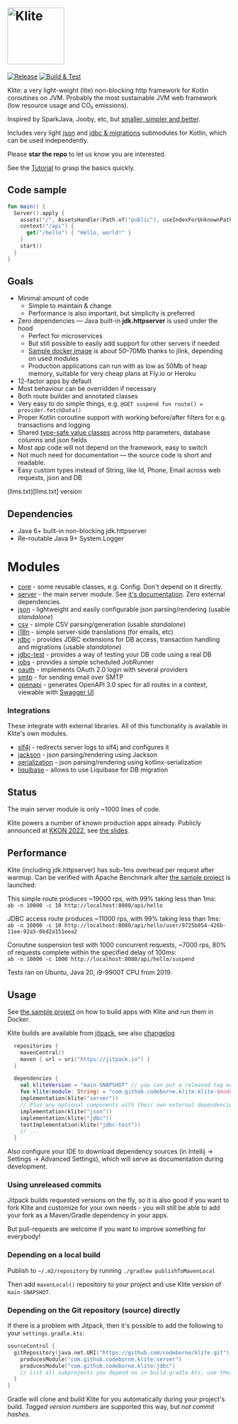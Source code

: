 # <img src="logo.png" alt="Klite" width=128 height=128>

[![Release](https://jitpack.io/v/codeborne/klite.svg)](https://jitpack.io/#codeborne/klite) [![Build & Test](https://github.com/codeborne/klite/actions/workflows/ci.yml/badge.svg)](https://github.com/codeborne/klite/actions/workflows/ci.yml)

Klite: a very light-weight (lite) non-blocking http framework for Kotlin coroutines on JVM.
Probably the most sustainable JVM web framework (low resource usage and CO₂ emissions).

Inspired by SparkJava, Jooby, etc, but [smaller, simpler and better](docs/Comparisons.md).

Includes very light [json](json) and [jdbc & migrations](jdbc) submodules for Kotlin, which can be used independently.

Please **star the repo** to let us know you are interested.

See the [Tutorial](TUTORIAL.md) to grasp the basics quickly.

## Code sample

```kotlin
fun main() {
  Server().apply {
    assets("/", AssetsHandler(Path.of("public"), useIndexForUnknownPaths = true))
    context("/api") {
      get("/hello") { "Hello, world!" }
    }
    start()
  }
}
```

## Goals

* Minimal amount of code
  * Simple to maintain & change
  * Performance is also important, but simplicity is preferred
* Zero dependencies — Java built-in **jdk.httpserver** is used under the hood
  * Perfect for microservices
  * But still possible to easily add support for other servers if needed
  * [Sample docker image](sample/Dockerfile) is about 50–70Mb thanks to jlink, depending on used modules
  * Production applications can run with as low as 50Mb of heap memory, suitable for very cheap plans at Fly.io or Heroku
* 12-factor apps by default
* Most behaviour can be overridden if necessary
* Both route builder and annotated classes
* Very easy to do simple things, e.g.
  `@GET suspend fun route() = provider.fetchData()`
* Proper Kotlin coroutine support with working before/after filters for e.g. transactions and logging
* Shared [type-safe value classes](core/src/Types.kt) across http parameters, database columns and json fields
* Most app code will not depend on the framework, easy to switch
* Not much need for documentation — the source code is short and readable.
* Easy custom types instead of String, like Id, Phone, Email across web requests, json and DB

(llms.txt)[llms.txt] version

## Dependencies

* Java 6+ built-in non-blocking jdk.httpserver
* Re-routable Java 9+ System.Logger

# Modules

* [core](core) - some reusable classes, e.g. Config. Don't depend on it directly.
* [server](server) - the main server module. See [it's documentation](server). Zero external dependencies.
* [json](json) - lightweight and easily configurable json parsing/rendering (usable *standalone*)
* [csv](csv) - simple CSV parsing/generation (usable *standalone*)
* [i18n](i18n) - simple server-side translations (for emails, etc)
* [jdbc](jdbc) - provides JDBC extensions for DB access, transaction handling and migrations (usable *standalone*)
* [jdbc-test](jdbc-test) - provides a way of testing your DB code using a real DB
* [jobs](jobs) - provides a simple scheduled JobRunner
* [oauth](oauth) - implements OAuth 2.0 login with several providers
* [smtp](smtp) - for sending email over SMTP
* [openapi](openapi) - generates OpenAPI 3.0 spec for all routes in a context, viewable with [Swagger UI](https://swagger.io/tools/swagger-ui/)

### Integrations

These integrate with external libraries. All of this functionality is available in Klite's own modules.

* [slf4j](slf4j) - redirects server logs to slf4j and configures it
* [jackson](jackson) - json parsing/rendering using Jackson
* [serialization](serialization) - json parsing/rendering using kotlinx-serialization
* [liquibase](liquibase) - allows to use Liquibase for DB migration

## Status

The main server module is only ~1000 lines of code.

Klite powers a number of known production apps already.
Publicly announced at [KKON 2022](https://rheinwerk-kkon.de/programm/keks-klite/), see [the slides](https://docs.google.com/presentation/d/1m5UORE88nVRdZXyDEoj74c0alk1Ff_tX8mfB8oLMbk0).

## Performance

Klite (including jdk.httpserver) has sub-1ms overhead per request after warmup.
Can be verified with Apache Benchmark after [the sample project](sample) is launched:

This simple route produces ~19000 rps, with 99% taking less than 1ms:<br>
`ab -n 10000 -c 10 http://localhost:8080/api/hello`

JDBC access route produces ~11000 rps, with 99% taking less than 1ms:<br>
`ab -n 10000 -c 10 http://localhost:8080/api/hello/user/9725b054-426b-11ee-92a5-0bd2a151eea2`

Coroutine suspension test with 1000 concurrent requests, ~7000 rps, 80% of requests complete within the specified delay of 100ms:<br>
`ab -n 10000 -c 1000 http://localhost:8080/api/hello/suspend`

Tests ran on Ubuntu, Java 20, i9-9900T CPU from 2019.

## Usage

See [the sample project](sample) on how to build apps with Klite and run them in Docker.

Klite builds are available from [jitpack](https://jitpack.io/#codeborne/klite), see also [changelog](CHANGELOG.md)

```kotlin
  repositories {
    mavenCentral()
    maven { url = uri("https://jitpack.io") }
  }

  dependencies {
    val kliteVersion = "main-SNAPSHOT" // you can put a released tag or commit hash here
    fun klite(module: String) = "com.github.codeborne.klite:klite-$module:$kliteVersion"
    implementation(klite("server"))
    // Plus any optional components with their own external dependencies, see above for list
    implementation(klite("json"))
    implementation(klite("jdbc"))
    testImplementation(klite("jdbc-test"))
    // ...
  }
```

Also configure your IDE to download dependency sources (in Intellij -> Settings -> Advanced Settings), which will serve as documentation during development.

### Using unreleased commits

Jitpack builds requested versions on the fly, so it is also good if you want to fork Klite and customize for your own needs -
you will still be able to add your fork as a Maven/Gradle dependency in your apps.

But pull-requests are welcome if you want to improve something for everybody!

### Depending on a local build

Publish to `~/.m2/repository` by running `./gradlew publishToMavenLocal`

Then add `mavenLocal()` repository to your project and use Klite version of `main-SNAPSHOT`.

### Depending on the Git repository (source) directly

If there is a problem with Jitpack, then it's possible to add the following to your `settings.gradle.kts`:

```kotlin
sourceControl {
  gitRepository(java.net.URI("https://github.com/codeborne/klite.git")) {
    producesModule("com.github.codeborne.klite:server")
    producesModule("com.github.codeborne.klite:jdbc")
    // list all subprojects you depend on in build.gradle.kts, use their un-prefixed names, e.g. server, not klite-server
  }
}
```

Gradle will clone and build Klite for you automatically during your project's build.
*Tagged version numbers* are supported this way, but *not commit hashes*.
